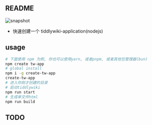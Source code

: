 ## README

![snapshot](https://cdn.jsdelivr.net/gh/oeyoews/neotw@main/img/create-tw-app.png)

* 快速创建一个 tiddlywiki-application(nodejs)

## usage

```bash
# 下面使用 npm 为例, 你也可以使用yarn, 或者pnpm, 或者其他包管理器(bun)
npm create tw-app
# global install
npm i -g create-tw-app
create-tw-app
# 进入你刚才创建的目录
# 启动tiddlywiki
npm run start
# 生成单文件html
npm run build
```

## TODO
